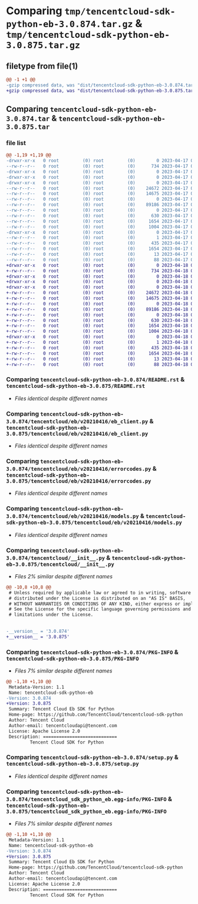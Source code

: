 # Comparing `tmp/tencentcloud-sdk-python-eb-3.0.874.tar.gz` & `tmp/tencentcloud-sdk-python-eb-3.0.875.tar.gz`

## filetype from file(1)

```diff
@@ -1 +1 @@
-gzip compressed data, was "dist/tencentcloud-sdk-python-eb-3.0.874.tar", last modified: Mon Apr 17 00:28:51 2023, max compression
+gzip compressed data, was "dist/tencentcloud-sdk-python-eb-3.0.875.tar", last modified: Tue Apr 18 00:37:26 2023, max compression
```

## Comparing `tencentcloud-sdk-python-eb-3.0.874.tar` & `tencentcloud-sdk-python-eb-3.0.875.tar`

### file list

```diff
@@ -1,19 +1,19 @@
-drwxr-xr-x   0 root         (0) root         (0)        0 2023-04-17 00:28:51.000000 tencentcloud-sdk-python-eb-3.0.874/
--rw-r--r--   0 root         (0) root         (0)      734 2023-04-17 00:28:51.000000 tencentcloud-sdk-python-eb-3.0.874/README.rst
-drwxr-xr-x   0 root         (0) root         (0)        0 2023-04-17 00:28:51.000000 tencentcloud-sdk-python-eb-3.0.874/tencentcloud/
-drwxr-xr-x   0 root         (0) root         (0)        0 2023-04-17 00:28:51.000000 tencentcloud-sdk-python-eb-3.0.874/tencentcloud/eb/
-drwxr-xr-x   0 root         (0) root         (0)        0 2023-04-17 00:28:51.000000 tencentcloud-sdk-python-eb-3.0.874/tencentcloud/eb/v20210416/
--rw-r--r--   0 root         (0) root         (0)    24672 2023-04-17 00:28:51.000000 tencentcloud-sdk-python-eb-3.0.874/tencentcloud/eb/v20210416/eb_client.py
--rw-r--r--   0 root         (0) root         (0)    14675 2023-04-17 00:28:51.000000 tencentcloud-sdk-python-eb-3.0.874/tencentcloud/eb/v20210416/errorcodes.py
--rw-r--r--   0 root         (0) root         (0)        0 2023-04-17 00:28:51.000000 tencentcloud-sdk-python-eb-3.0.874/tencentcloud/eb/v20210416/__init__.py
--rw-r--r--   0 root         (0) root         (0)    89186 2023-04-17 00:28:51.000000 tencentcloud-sdk-python-eb-3.0.874/tencentcloud/eb/v20210416/models.py
--rw-r--r--   0 root         (0) root         (0)        0 2023-04-17 00:28:51.000000 tencentcloud-sdk-python-eb-3.0.874/tencentcloud/eb/__init__.py
--rw-r--r--   0 root         (0) root         (0)      630 2023-04-17 00:28:51.000000 tencentcloud-sdk-python-eb-3.0.874/tencentcloud/__init__.py
--rw-r--r--   0 root         (0) root         (0)     1654 2023-04-17 00:28:51.000000 tencentcloud-sdk-python-eb-3.0.874/PKG-INFO
--rw-r--r--   0 root         (0) root         (0)     1004 2023-04-17 00:28:51.000000 tencentcloud-sdk-python-eb-3.0.874/setup.py
-drwxr-xr-x   0 root         (0) root         (0)        0 2023-04-17 00:28:51.000000 tencentcloud-sdk-python-eb-3.0.874/tencentcloud_sdk_python_eb.egg-info/
--rw-r--r--   0 root         (0) root         (0)        1 2023-04-17 00:28:51.000000 tencentcloud-sdk-python-eb-3.0.874/tencentcloud_sdk_python_eb.egg-info/dependency_links.txt
--rw-r--r--   0 root         (0) root         (0)      435 2023-04-17 00:28:51.000000 tencentcloud-sdk-python-eb-3.0.874/tencentcloud_sdk_python_eb.egg-info/SOURCES.txt
--rw-r--r--   0 root         (0) root         (0)     1654 2023-04-17 00:28:51.000000 tencentcloud-sdk-python-eb-3.0.874/tencentcloud_sdk_python_eb.egg-info/PKG-INFO
--rw-r--r--   0 root         (0) root         (0)       13 2023-04-17 00:28:51.000000 tencentcloud-sdk-python-eb-3.0.874/tencentcloud_sdk_python_eb.egg-info/top_level.txt
--rw-r--r--   0 root         (0) root         (0)       88 2023-04-17 00:28:51.000000 tencentcloud-sdk-python-eb-3.0.874/setup.cfg
+drwxr-xr-x   0 root         (0) root         (0)        0 2023-04-18 00:37:26.000000 tencentcloud-sdk-python-eb-3.0.875/
+-rw-r--r--   0 root         (0) root         (0)      734 2023-04-18 00:37:26.000000 tencentcloud-sdk-python-eb-3.0.875/README.rst
+drwxr-xr-x   0 root         (0) root         (0)        0 2023-04-18 00:37:26.000000 tencentcloud-sdk-python-eb-3.0.875/tencentcloud/
+drwxr-xr-x   0 root         (0) root         (0)        0 2023-04-18 00:37:26.000000 tencentcloud-sdk-python-eb-3.0.875/tencentcloud/eb/
+drwxr-xr-x   0 root         (0) root         (0)        0 2023-04-18 00:37:26.000000 tencentcloud-sdk-python-eb-3.0.875/tencentcloud/eb/v20210416/
+-rw-r--r--   0 root         (0) root         (0)    24672 2023-04-18 00:37:26.000000 tencentcloud-sdk-python-eb-3.0.875/tencentcloud/eb/v20210416/eb_client.py
+-rw-r--r--   0 root         (0) root         (0)    14675 2023-04-18 00:37:26.000000 tencentcloud-sdk-python-eb-3.0.875/tencentcloud/eb/v20210416/errorcodes.py
+-rw-r--r--   0 root         (0) root         (0)        0 2023-04-18 00:37:26.000000 tencentcloud-sdk-python-eb-3.0.875/tencentcloud/eb/v20210416/__init__.py
+-rw-r--r--   0 root         (0) root         (0)    89186 2023-04-18 00:37:26.000000 tencentcloud-sdk-python-eb-3.0.875/tencentcloud/eb/v20210416/models.py
+-rw-r--r--   0 root         (0) root         (0)        0 2023-04-18 00:37:26.000000 tencentcloud-sdk-python-eb-3.0.875/tencentcloud/eb/__init__.py
+-rw-r--r--   0 root         (0) root         (0)      630 2023-04-18 00:37:26.000000 tencentcloud-sdk-python-eb-3.0.875/tencentcloud/__init__.py
+-rw-r--r--   0 root         (0) root         (0)     1654 2023-04-18 00:37:26.000000 tencentcloud-sdk-python-eb-3.0.875/PKG-INFO
+-rw-r--r--   0 root         (0) root         (0)     1004 2023-04-18 00:37:26.000000 tencentcloud-sdk-python-eb-3.0.875/setup.py
+drwxr-xr-x   0 root         (0) root         (0)        0 2023-04-18 00:37:26.000000 tencentcloud-sdk-python-eb-3.0.875/tencentcloud_sdk_python_eb.egg-info/
+-rw-r--r--   0 root         (0) root         (0)        1 2023-04-18 00:37:26.000000 tencentcloud-sdk-python-eb-3.0.875/tencentcloud_sdk_python_eb.egg-info/dependency_links.txt
+-rw-r--r--   0 root         (0) root         (0)      435 2023-04-18 00:37:26.000000 tencentcloud-sdk-python-eb-3.0.875/tencentcloud_sdk_python_eb.egg-info/SOURCES.txt
+-rw-r--r--   0 root         (0) root         (0)     1654 2023-04-18 00:37:26.000000 tencentcloud-sdk-python-eb-3.0.875/tencentcloud_sdk_python_eb.egg-info/PKG-INFO
+-rw-r--r--   0 root         (0) root         (0)       13 2023-04-18 00:37:26.000000 tencentcloud-sdk-python-eb-3.0.875/tencentcloud_sdk_python_eb.egg-info/top_level.txt
+-rw-r--r--   0 root         (0) root         (0)       88 2023-04-18 00:37:26.000000 tencentcloud-sdk-python-eb-3.0.875/setup.cfg
```

### Comparing `tencentcloud-sdk-python-eb-3.0.874/README.rst` & `tencentcloud-sdk-python-eb-3.0.875/README.rst`

 * *Files identical despite different names*

### Comparing `tencentcloud-sdk-python-eb-3.0.874/tencentcloud/eb/v20210416/eb_client.py` & `tencentcloud-sdk-python-eb-3.0.875/tencentcloud/eb/v20210416/eb_client.py`

 * *Files identical despite different names*

### Comparing `tencentcloud-sdk-python-eb-3.0.874/tencentcloud/eb/v20210416/errorcodes.py` & `tencentcloud-sdk-python-eb-3.0.875/tencentcloud/eb/v20210416/errorcodes.py`

 * *Files identical despite different names*

### Comparing `tencentcloud-sdk-python-eb-3.0.874/tencentcloud/eb/v20210416/models.py` & `tencentcloud-sdk-python-eb-3.0.875/tencentcloud/eb/v20210416/models.py`

 * *Files identical despite different names*

### Comparing `tencentcloud-sdk-python-eb-3.0.874/tencentcloud/__init__.py` & `tencentcloud-sdk-python-eb-3.0.875/tencentcloud/__init__.py`

 * *Files 2% similar despite different names*

```diff
@@ -10,8 +10,8 @@
 # Unless required by applicable law or agreed to in writing, software
 # distributed under the License is distributed on an "AS IS" BASIS,
 # WITHOUT WARRANTIES OR CONDITIONS OF ANY KIND, either express or implied.
 # See the License for the specific language governing permissions and
 # limitations under the License.
 
 
-__version__ = '3.0.874'
+__version__ = '3.0.875'
```

### Comparing `tencentcloud-sdk-python-eb-3.0.874/PKG-INFO` & `tencentcloud-sdk-python-eb-3.0.875/PKG-INFO`

 * *Files 7% similar despite different names*

```diff
@@ -1,10 +1,10 @@
 Metadata-Version: 1.1
 Name: tencentcloud-sdk-python-eb
-Version: 3.0.874
+Version: 3.0.875
 Summary: Tencent Cloud Eb SDK for Python
 Home-page: https://github.com/TencentCloud/tencentcloud-sdk-python
 Author: Tencent Cloud
 Author-email: tencentcloudapi@tencent.com
 License: Apache License 2.0
 Description: ============================
         Tencent Cloud SDK for Python
```

### Comparing `tencentcloud-sdk-python-eb-3.0.874/setup.py` & `tencentcloud-sdk-python-eb-3.0.875/setup.py`

 * *Files identical despite different names*

### Comparing `tencentcloud-sdk-python-eb-3.0.874/tencentcloud_sdk_python_eb.egg-info/PKG-INFO` & `tencentcloud-sdk-python-eb-3.0.875/tencentcloud_sdk_python_eb.egg-info/PKG-INFO`

 * *Files 7% similar despite different names*

```diff
@@ -1,10 +1,10 @@
 Metadata-Version: 1.1
 Name: tencentcloud-sdk-python-eb
-Version: 3.0.874
+Version: 3.0.875
 Summary: Tencent Cloud Eb SDK for Python
 Home-page: https://github.com/TencentCloud/tencentcloud-sdk-python
 Author: Tencent Cloud
 Author-email: tencentcloudapi@tencent.com
 License: Apache License 2.0
 Description: ============================
         Tencent Cloud SDK for Python
```

